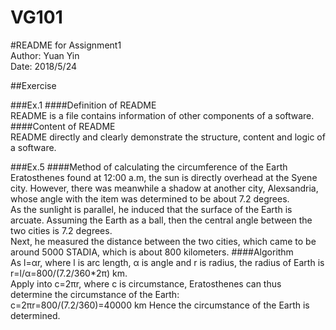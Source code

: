 ﻿VG101
====
#README for Assignment1  
Author: Yuan Yin  
Date: 2018/5/24

##Exercise

###Ex.1
####Definition of README  
README is a file contains information of other components of a software.
####Content of README  
README directly and clearly demonstrate the structure, content and logic of a software.

###Ex.5
####Method of calculating the circumference of the Earth  
Eratosthenes found at 12:00 a.m, the sun is directly overhead at the Syene city. However, there was meanwhile a shadow at another city, Alexsandria, whose angle with the item was determined to be about 7.2 degrees.  
As the sunlight is parallel, he induced that the surface of the Earth is arcuate. Assuming the Earth as a ball, then the central angle between the two cities is 7.2 degrees.  
Next, he measured the distance between the two cities, which came to be around 5000 STADIA, which is about 800 kilometers.
####Algorithm  
As l=αr, where l is arc length, α is angle and r is radius, the radius of Earth is r=l/α=800/(7.2/360*2π) km.  
Apply  into c=2πr, where c is circumstance, Eratosthenes can thus determine the circumstance of the Earth:  
c=2πr=800/(7.2/360)=40000 km
Hence the circumstance of the Earth is determined.
